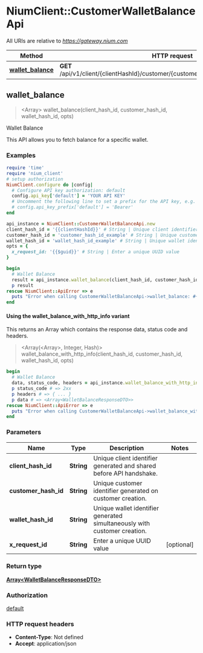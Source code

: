 # NiumClient::CustomerWalletBalanceApi

All URIs are relative to *https://gateway.nium.com*

| Method | HTTP request | Description |
| ------ | ------------ | ----------- |
| [**wallet_balance**](CustomerWalletBalanceApi.md#wallet_balance) | **GET** /api/v1/client/{clientHashId}/customer/{customerHashId}/wallet/{walletHashId} | Wallet Balance |


## wallet_balance

> <Array<WalletBalanceResponseDTO>> wallet_balance(client_hash_id, customer_hash_id, wallet_hash_id, opts)

Wallet Balance

This API allows you to fetch balance for a specific wallet.

### Examples

```ruby
require 'time'
require 'nium_client'
# setup authorization
NiumClient.configure do |config|
  # Configure API key authorization: default
  config.api_key['default'] = 'YOUR API KEY'
  # Uncomment the following line to set a prefix for the API key, e.g. 'Bearer' (defaults to nil)
  # config.api_key_prefix['default'] = 'Bearer'
end

api_instance = NiumClient::CustomerWalletBalanceApi.new
client_hash_id = '{{clientHashId}}' # String | Unique client identifier generated and shared before API handshake.
customer_hash_id = 'customer_hash_id_example' # String | Unique customer identifier generated on customer creation.
wallet_hash_id = 'wallet_hash_id_example' # String | Unique wallet identifier generated simultaneously with customer creation.
opts = {
  x_request_id: '{{$guid}}' # String | Enter a unique UUID value
}

begin
  # Wallet Balance
  result = api_instance.wallet_balance(client_hash_id, customer_hash_id, wallet_hash_id, opts)
  p result
rescue NiumClient::ApiError => e
  puts "Error when calling CustomerWalletBalanceApi->wallet_balance: #{e}"
end
```

#### Using the wallet_balance_with_http_info variant

This returns an Array which contains the response data, status code and headers.

> <Array(<Array<WalletBalanceResponseDTO>>, Integer, Hash)> wallet_balance_with_http_info(client_hash_id, customer_hash_id, wallet_hash_id, opts)

```ruby
begin
  # Wallet Balance
  data, status_code, headers = api_instance.wallet_balance_with_http_info(client_hash_id, customer_hash_id, wallet_hash_id, opts)
  p status_code # => 2xx
  p headers # => { ... }
  p data # => <Array<WalletBalanceResponseDTO>>
rescue NiumClient::ApiError => e
  puts "Error when calling CustomerWalletBalanceApi->wallet_balance_with_http_info: #{e}"
end
```

### Parameters

| Name | Type | Description | Notes |
| ---- | ---- | ----------- | ----- |
| **client_hash_id** | **String** | Unique client identifier generated and shared before API handshake. |  |
| **customer_hash_id** | **String** | Unique customer identifier generated on customer creation. |  |
| **wallet_hash_id** | **String** | Unique wallet identifier generated simultaneously with customer creation. |  |
| **x_request_id** | **String** | Enter a unique UUID value | [optional] |

### Return type

[**Array&lt;WalletBalanceResponseDTO&gt;**](WalletBalanceResponseDTO.md)

### Authorization

[default](../README.md#default)

### HTTP request headers

- **Content-Type**: Not defined
- **Accept**: application/json

